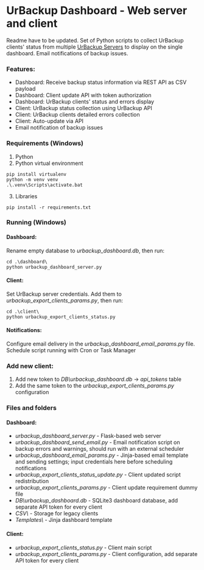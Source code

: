 # UrBackup Dashboard - Web server and client
Readme have to be updated.
Set of Python scripts to collect UrBackup clients' status from multiple [UrBackup Servers](https://www.urbackup.org/download.html) to display on the single dashboard. Email notifications of backup issues.
### Features:
- Dashboard: Receive backup status information via REST API as CSV payload
- Dashboard: Client update API with token authorization
- Dashboard: UrBackup clients' status and errors display
- Client: UrBackup status collection using UrBackup API
- Client: UrBackup clients detailed errors collection
- Client: Auto-update via API
- Email notification of backup issues
### Requirements (Windows)
1. Python
2. Python virtual environment
```
pip install virtualenv
python -m venv venv
.\.venv\Scripts\activate.bat
```
3. Libraries
```
pip install -r requirements.txt
```
### Running (Windows)
#### Dashboard:
Rename empty database to *urbackup_dashboard.db*, then run:
```
cd .\dashboard\
python urbackup_dashboard_server.py
```
#### Client:
Set UrBackup server credentials. Add them to *urbackup_export_clients_params.py*, then run:
```
cd .\client\
python urbackup_export_clients_status.py
```
#### Notifications:
Configure email delivery in the *urbackup_dashboard_email_params.py* file.  
Schedule script running with Cron or Task Manager
### Add new client:
1. Add new token to *DB\urbackup_dashboard.db* -> *api_tokens* table
2. Add the same token to the *urbackup_export_clients_params.py* configuration
### Files and folders
#### Dashboard:
- *urbackup_dashboard_server.py* - Flask-based web server
- *urbackup_dashboard_send_email.py* - Email notification script on backup errors and warnings, should run with an external scheduler
- *urbackup_dashboard_email_params.py* - Jinja-based email template and sending settings; input credentials here before scheduling notifications
- *urbackup_export_clients_status_update.py* - Client updated script redistribution
- *urbackup_export_clients_params.py* - Client update requirement dummy file
- *DB\urbackup_dashboard.db* - SQLite3 dashboard database, add separate API token for every client
- *CSV\\* - Storage for legacy clients
- *Templates\\* - Jinja dashboard template
#### Client:
- *urbackup_export_clients_status.py* - Client main script
- *urbackup_export_clients_params.py* - Client configuration, add separate API token for every client
